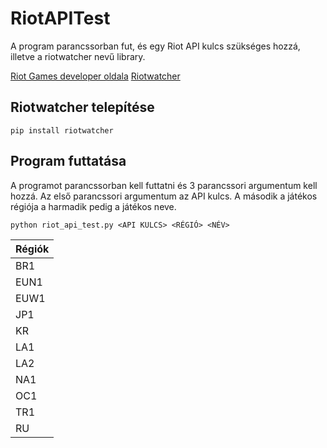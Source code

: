 # RiotAPITest

A program parancssorban fut, és egy Riot API kulcs szükséges hozzá, illetve a riotwatcher nevű library.

[Riot Games developer oldala](https://developer.riotgames.com/ "Riot Games developer oldala")
[Riotwatcher](https://pypi.org/project/riotwatcher/ "Riotwatcher oldala")

## Riotwatcher telepítése
`pip install riotwatcher`

## Program futtatása
A programot parancssorban kell futtatni és 3 parancssori argumentum kell hozzá. 
Az első parancssori argumentum az API kulcs. A második a játékos régiója a harmadik pedig a játékos neve.

`python riot_api_test.py <API KULCS> <RÉGIÓ> <NÉV>`

|Régiók|
|------|
|BR1|
|EUN1|
|EUW1|
|JP1|
|KR|
|LA1|
|LA2|
|NA1|
|OC1|
|TR1|
|RU|
